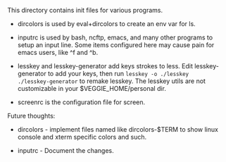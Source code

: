 This directory contains init files for various programs.

* dircolors is used by eval+dircolors to create an env var for ls.

* inputrc is used by bash, ncftp, emacs, and many other programs to
  setup an input line.  Some items configured here may cause pain
  for emacs users, like ^f and ^b.

* lesskey and lesskey-generator add keys strokes to less.  Edit
  lesskey-generator to add your keys, then run <code>lesskey -o
  ./lesskey ./lesskey-generator</code> to remake lesskey.  The
  lesskey utils are not customizable in your $VEGGIE_HOME/personal
  dir.

* screenrc is the configuration file for screen.

Future thoughts:
* dircolors - implement files named like dircolors-$TERM to show linux
  console and xterm specific colors and such.

* inputrc - Document the changes.
